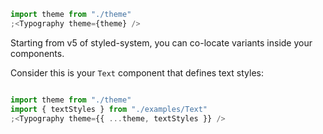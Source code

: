 ```jsx harmony
import theme from "./theme"
;<Typography theme={theme} />
```

Starting from v5 of styled-system, you can co-locate variants inside your components.

Consider this is your `Text` component that defines text styles:

```js { "file": "../../examples/Text.js" }

```

```jsx harmony
import theme from "./theme"
import { textStyles } from "./examples/Text"
;<Typography theme={{ ...theme, textStyles }} />
```

